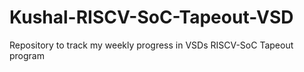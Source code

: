 # Kushal-RISCV-SoC-Tapeout-VSD
Repository to track my weekly progress in VSDs RISCV-SoC Tapeout program
